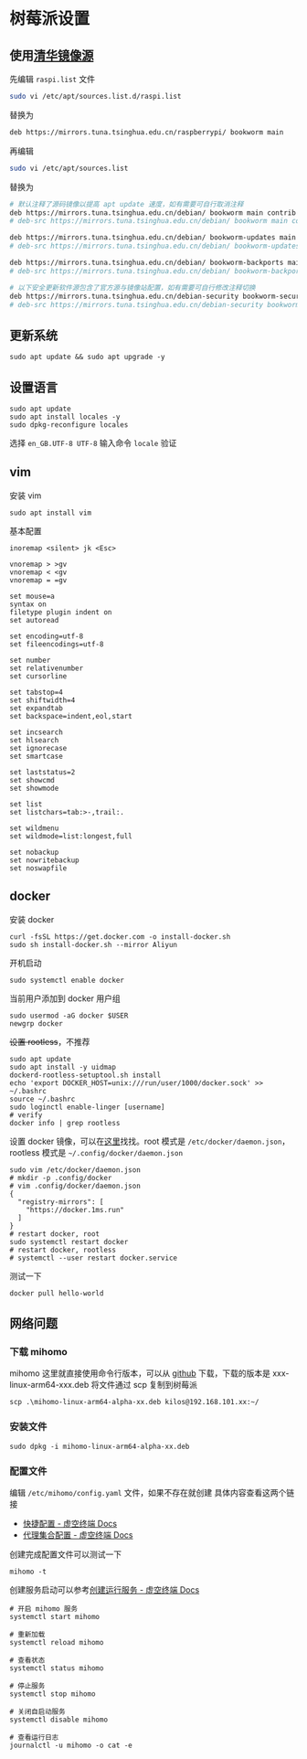 # 树莓派设置

## 使用[清华镜像源](https://mirrors.tuna.tsinghua.edu.cn/help/raspberrypi/) 

先编辑 `raspi.list` 文件
```bash
sudo vi /etc/apt/sources.list.d/raspi.list
```
替换为
```bash
deb https://mirrors.tuna.tsinghua.edu.cn/raspberrypi/ bookworm main
```
再编辑
```bash
sudo vi /etc/apt/sources.list
```
替换为
```bash
# 默认注释了源码镜像以提高 apt update 速度，如有需要可自行取消注释
deb https://mirrors.tuna.tsinghua.edu.cn/debian/ bookworm main contrib non-free non-free-firmware
# deb-src https://mirrors.tuna.tsinghua.edu.cn/debian/ bookworm main contrib non-free non-free-firmware

deb https://mirrors.tuna.tsinghua.edu.cn/debian/ bookworm-updates main contrib non-free non-free-firmware
# deb-src https://mirrors.tuna.tsinghua.edu.cn/debian/ bookworm-updates main contrib non-free non-free-firmware

deb https://mirrors.tuna.tsinghua.edu.cn/debian/ bookworm-backports main contrib non-free non-free-firmware
# deb-src https://mirrors.tuna.tsinghua.edu.cn/debian/ bookworm-backports main contrib non-free non-free-firmware

# 以下安全更新软件源包含了官方源与镜像站配置，如有需要可自行修改注释切换
deb https://mirrors.tuna.tsinghua.edu.cn/debian-security bookworm-security main contrib non-free non-free-firmware
# deb-src https://mirrors.tuna.tsinghua.edu.cn/debian-security bookworm-security main contrib non-free non-free-firmware
```

## 更新系统

```
sudo apt update && sudo apt upgrade -y
```

## 设置语言

```shell
sudo apt update
sudo apt install locales -y
sudo dpkg-reconfigure locales
```

选择 `en_GB.UTF-8 UTF-8`
输入命令 `locale` 验证
## vim

安装 vim

```shell
sudo apt install vim
```

基本配置
```shell
inoremap <silent> jk <Esc>

vnoremap > >gv
vnoremap < <gv
vnoremap = =gv

set mouse=a
syntax on
filetype plugin indent on
set autoread

set encoding=utf-8
set fileencodings=utf-8

set number
set relativenumber
set cursorline

set tabstop=4
set shiftwidth=4
set expandtab
set backspace=indent,eol,start

set incsearch
set hlsearch
set ignorecase
set smartcase

set laststatus=2
set showcmd
set showmode

set list
set listchars=tab:>-,trail:.

set wildmenu
set wildmode=list:longest,full

set nobackup
set nowritebackup
set noswapfile
```

## docker
安装 docker

```shell
curl -fsSL https://get.docker.com -o install-docker.sh
sudo sh install-docker.sh --mirror Aliyun
```

开机启动

```shell
sudo systemctl enable docker
```

当前用户添加到 docker 用户组

```shell
sudo usermod -aG docker $USER
newgrp docker
```

~~设置 rootless~~，不推荐

```shell
sudo apt update
sudo apt install -y uidmap
dockerd-rootless-setuptool.sh install
echo 'export DOCKER_HOST=unix:///run/user/1000/docker.sock' >> ~/.bashrc
source ~/.bashrc
sudo loginctl enable-linger [username]
# verify
docker info | grep rootless
```

设置 docker 镜像，可以在[这里](https://status.daocloud.io/status/docker)找找。root 模式是 `/etc/docker/daemon.json`，rootless 模式是 `~/.config/docker/daemon.json`

```shell
sudo vim /etc/docker/daemon.json
# mkdir -p .config/docker
# vim .config/docker/daemon.json
{
  "registry-mirrors": [
    "https://docker.1ms.run"
  ]
}
# restart docker, root
sudo systemctl restart docker
# restart docker, rootless
# systemctl --user restart docker.service
```

测试一下

```shell
docker pull hello-world
```

## 网络问题

### 下载 mihomo

mihomo 这里就直接使用命令行版本，可以从 [github](https://github.com/MetaCubeX/mihomo/releases) 下载，下载的版本是 xxx-linux-arm64-xxx.deb
将文件通过 scp 复制到树莓派

```shell
scp .\mihomo-linux-arm64-alpha-xx.deb kilos@192.168.101.xx:~/
```

### 安装文件

```shell
sudo dpkg -i mihomo-linux-arm64-alpha-xx.deb
```

### 配置文件

编辑 `/etc/mihomo/config.yaml` 文件，如果不存在就创建
具体内容查看这两个链接

- [快捷配置 - 虚空终端 Docs](https://wiki.metacubex.one/example/conf/)
- [代理集合配置 - 虚空终端 Docs](https://wiki.metacubex.one/config/proxy-providers/)

创建完成配置文件可以测试一下

```shell
mihomo -t
```

创建服务启动可以参考[创建运行服务 - 虚空终端 Docs](https://wiki.metacubex.one/startup/service/)

```shell
# 开启 mihomo 服务
systemctl start mihomo

# 重新加载
systemctl reload mihomo

# 查看状态
systemctl status mihomo

# 停止服务
systemctl stop mihomo

# 关闭自启动服务
systemctl disable mihomo

# 查看运行日志
journalctl -u mihomo -o cat -e
```
